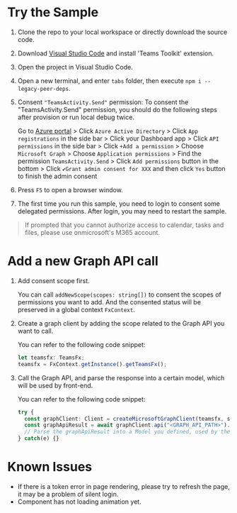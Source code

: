 # Try the Sample

1. Clone the repo to your local workspace or directly download the source code.
2. Download [Visual Studio Code](https://code.visualstudio.com) and install 'Teams Toolkit' extension.
3. Open the project in Visual Studio Code.
4. Open a new terminal, and enter `tabs` folder, then execute `npm i --legacy-peer-deps`.
5. Consent `"TeamsActivity.Send"` permission: 
   To consent the "TeamsActivity.Send" permission, you should do the following steps after provision or run local debug twice.
   
   Go to [Azure portal](https://portal.azure.com/) > Click `Azure Active Directory` > Click `App registrations` in the side bar > Click your Dashboard app > Click `API permissions` in the side bar > Click `+Add a permission` > Choose `Microsoft Graph` > Choose `Application permissions` > Find the permission `TeamsActivity.Send` > Click `Add permissions` button in the bottom > Click `✔Grant admin consent for XXX` and then click `Yes` button to finish the admin consent
6. Press `F5` to open a browser window.
7. The first time you run this sample, you need to login to consent some delegated permissions. After login, you may need to restart the sample.

> If prompted that you cannot authorize access to calendar, tasks and files, please use onmicrosoft's M365 account.

# Add a new Graph API call

1. Add consent scope first.

   You can call `addNewScope(scopes: string[])` to consent the scopes of permissions you want to add. And the consented status will be preserved in a global context `FxContext`.
2. Create a graph client by adding the scope related to the Graph API you want to call. 

   You can refer to the following code snippet:
   ```ts
   let teamsfx: TeamsFx;
   teamsfx = FxContext.getInstance().getTeamsFx();
   ```
3. Call the Graph API, and parse the response into a certain model, which will be used by front-end.

   You can refer to the following code snippet:
   ```ts
   try {
     const graphClient: Client = createMicrosoftGraphClient(teamsfx, scope);
     const graphApiResult = await graphClient.api("<GRAPH_API_PATH>").get();
     // Parse the graphApiResult into a Model you defined, used by the front-end.
   } catch(e) {} 
   ```

# Known Issues

- If there is a token error in page rendering, please try to refresh the page, it may be a problem of silent login.
- Component has not loading animation yet.

